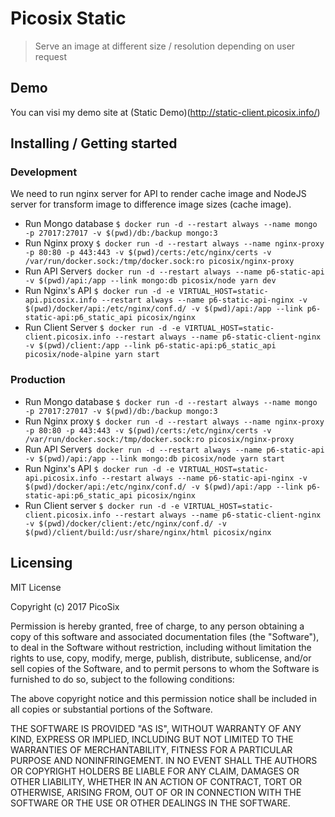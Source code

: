 # Picosix Static

> Serve an image at different size / resolution depending on user request

## Demo

You can visi my demo site at (Static Demo)(http://static-client.picosix.info/)

## Installing / Getting started

### Development

We need to run nginx server for API to render cache image and NodeJS server for transform image to difference image sizes (cache image).

* Run Mongo database `$ docker run -d --restart always --name mongo -p 27017:27017 -v $(pwd)/db:/backup mongo:3`
* Run Nginx proxy `$ docker run -d --restart always --name nginx-proxy -p 80:80 -p 443:443 -v $(pwd)/certs:/etc/nginx/certs -v /var/run/docker.sock:/tmp/docker.sock:ro picosix/nginx-proxy`
* Run API Server`$ docker run -d --restart always --name p6-static-api -v $(pwd)/api:/app --link mongo:db picosix/node yarn dev`
* Run Nginx's API `$ docker run -d -e VIRTUAL_HOST=static-api.picosix.info --restart always --name p6-static-api-nginx -v $(pwd)/docker/api:/etc/nginx/conf.d/ -v $(pwd)/api:/app --link p6-static-api:p6_static_api picosix/nginx`
* Run Client Server `$ docker run -d -e VIRTUAL_HOST=static-client.picosix.info --restart always --name p6-static-client-nginx -v $(pwd)/client:/app --link p6-static-api:p6_static_api picosix/node-alpine yarn start`

### Production

* Run Mongo database `$ docker run -d --restart always --name mongo -p 27017:27017 -v $(pwd)/db:/backup mongo:3`
* Run Nginx proxy `$ docker run -d --restart always --name nginx-proxy -p 80:80 -p 443:443 -v $(pwd)/certs:/etc/nginx/certs -v /var/run/docker.sock:/tmp/docker.sock:ro picosix/nginx-proxy`
* Run API Server`$ docker run -d --restart always --name p6-static-api -v $(pwd)/api:/app --link mongo:db picosix/node yarn start`
* Run Nginx's API `$ docker run -d -e VIRTUAL_HOST=static-api.picosix.info --restart always --name p6-static-api-nginx -v $(pwd)/docker/api:/etc/nginx/conf.d/ -v $(pwd)/api:/app --link p6-static-api:p6_static_api picosix/nginx`
* Run Client server `$ docker run -d -e VIRTUAL_HOST=static-client.picosix.info --restart always --name p6-static-client-nginx -v $(pwd)/docker/client:/etc/nginx/conf.d/ -v $(pwd)/client/build:/usr/share/nginx/html picosix/nginx`

## Licensing

MIT License

Copyright (c) 2017 PicoSix

Permission is hereby granted, free of charge, to any person obtaining a copy
of this software and associated documentation files (the "Software"), to deal
in the Software without restriction, including without limitation the rights
to use, copy, modify, merge, publish, distribute, sublicense, and/or sell
copies of the Software, and to permit persons to whom the Software is
furnished to do so, subject to the following conditions:

The above copyright notice and this permission notice shall be included in all
copies or substantial portions of the Software.

THE SOFTWARE IS PROVIDED "AS IS", WITHOUT WARRANTY OF ANY KIND, EXPRESS OR
IMPLIED, INCLUDING BUT NOT LIMITED TO THE WARRANTIES OF MERCHANTABILITY,
FITNESS FOR A PARTICULAR PURPOSE AND NONINFRINGEMENT. IN NO EVENT SHALL THE
AUTHORS OR COPYRIGHT HOLDERS BE LIABLE FOR ANY CLAIM, DAMAGES OR OTHER
LIABILITY, WHETHER IN AN ACTION OF CONTRACT, TORT OR OTHERWISE, ARISING FROM,
OUT OF OR IN CONNECTION WITH THE SOFTWARE OR THE USE OR OTHER DEALINGS IN THE
SOFTWARE.
